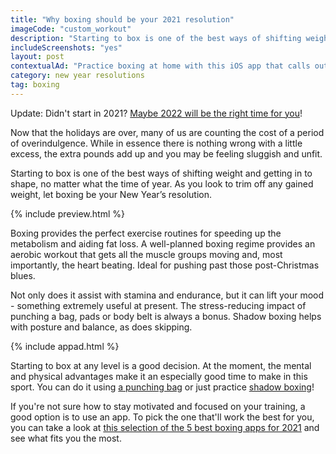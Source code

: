 ```yaml
---
title: "Why boxing should be your 2021 resolution"
imageCode: "custom_workout"
description: "Starting to box is one of the best ways of shifting weight and getting in to shape, no matter what the time of year. As you look to trim off any gained weight, let boxing be your New Year’s resolution."
includeScreenshots: "yes"
layout: post
contextualAd: "Practice boxing at home with this iOS app that calls out punches and helps you work on your technique."
category: new year resolutions
tag: boxing
---
```


Update: Didn't start in 2021? [Maybe 2022 will be the right time for you](/start-boxing-in-2022/)!

Now that the holidays are over, many of us are counting the cost of a period of overindulgence. While in essence there is nothing wrong with a little excess, the extra pounds add up and you may be feeling sluggish and unfit.

Starting to box is one of the best ways of shifting weight and getting in to shape, no matter what the time of year. As you look to trim off any gained weight, let boxing be your New Year’s resolution.

{% include preview.html %}

Boxing provides the perfect exercise routines for speeding up the metabolism and aiding fat loss. A well-planned boxing regime provides an aerobic workout that gets all the muscle groups moving and, most importantly, the heart beating. Ideal for pushing past those post-Christmas blues.

Not only does it assist with stamina and endurance, but it can lift your mood - something extremely useful at present. The stress-reducing impact of punching a bag, pads or body belt is always a bonus. Shadow boxing helps with posture and balance, as does skipping.

{% include appad.html %}

Starting to box at any level is a good decision. At the moment, the mental and physical advantages make it an especially good time to make in this sport. You can do it using [a punching bag](/punching-bag-app-boxing/) or just practice [shadow boxing](/importance-of-shadow-boxing/)!

If you're not sure how to stay motivated and focused on your training, a good option is to use an app. To pick the one that'll work the best for you, you can take a look at [this selection of the 5 best boxing apps for 2021](/best-ios-boxing-apps-in-2021/) and see what fits you the most.